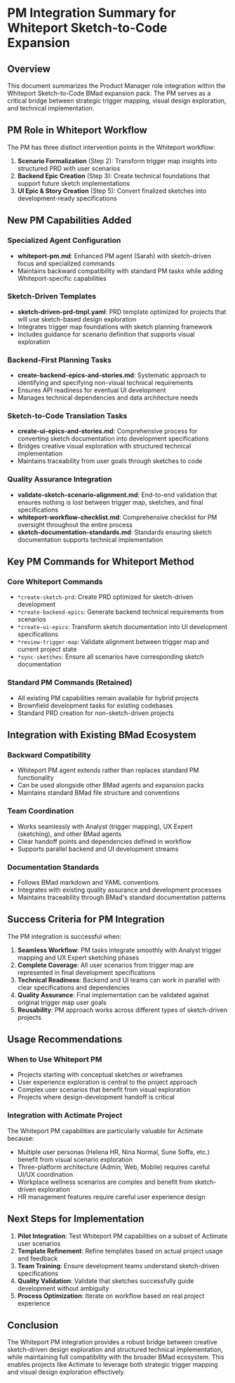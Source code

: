 # PM Integration Summary for Whiteport Sketch-to-Code Expansion

## Overview

This document summarizes the Product Manager role integration within the Whiteport Sketch-to-Code BMad expansion pack. The PM serves as a critical bridge between strategic trigger mapping, visual design exploration, and technical implementation.

## PM Role in Whiteport Workflow

The PM has three distinct intervention points in the Whiteport workflow:

1. **Scenario Formalization** (Step 2): Transform trigger map insights into structured PRD with user scenarios
2. **Backend Epic Creation** (Step 3): Create technical foundations that support future sketch implementations  
3. **UI Epic & Story Creation** (Step 5): Convert finalized sketches into development-ready specifications

## New PM Capabilities Added

### Specialized Agent Configuration
- **whiteport-pm.md**: Enhanced PM agent (Sarah) with sketch-driven focus and specialized commands
- Maintains backward compatibility with standard PM tasks while adding Whiteport-specific capabilities

### Sketch-Driven Templates
- **sketch-driven-prd-tmpl.yaml**: PRD template optimized for projects that will use sketch-based design exploration
- Integrates trigger map foundations with sketch planning framework
- Includes guidance for scenario definition that supports visual exploration

### Backend-First Planning Tasks
- **create-backend-epics-and-stories.md**: Systematic approach to identifying and specifying non-visual technical requirements
- Ensures API readiness for eventual UI development
- Manages technical dependencies and data architecture needs

### Sketch-to-Code Translation Tasks  
- **create-ui-epics-and-stories.md**: Comprehensive process for converting sketch documentation into development specifications
- Bridges creative visual exploration with structured technical implementation
- Maintains traceability from user goals through sketches to code

### Quality Assurance Integration
- **validate-sketch-scenario-alignment.md**: End-to-end validation that ensures nothing is lost between trigger map, sketches, and final specifications
- **whiteport-workflow-checklist.md**: Comprehensive checklist for PM oversight throughout the entire process
- **sketch-documentation-standards.md**: Standards ensuring sketch documentation supports technical implementation

## Key PM Commands for Whiteport Method

### Core Whiteport Commands
- `*create-sketch-prd`: Create PRD optimized for sketch-driven development
- `*create-backend-epics`: Generate backend technical requirements from scenarios
- `*create-ui-epics`: Transform sketch documentation into UI development specifications
- `*review-trigger-map`: Validate alignment between trigger map and current project state
- `*sync-sketches`: Ensure all scenarios have corresponding sketch documentation

### Standard PM Commands (Retained)
- All existing PM capabilities remain available for hybrid projects
- Brownfield development tasks for existing codebases
- Standard PRD creation for non-sketch-driven projects

## Integration with Existing BMad Ecosystem

### Backward Compatibility
- Whiteport PM agent extends rather than replaces standard PM functionality
- Can be used alongside other BMad agents and expansion packs
- Maintains standard BMad file structure and conventions

### Team Coordination
- Works seamlessly with Analyst (trigger mapping), UX Expert (sketching), and other BMad agents
- Clear handoff points and dependencies defined in workflow
- Supports parallel backend and UI development streams

### Documentation Standards
- Follows BMad markdown and YAML conventions
- Integrates with existing quality assurance and development processes
- Maintains traceability through BMad's standard documentation patterns

## Success Criteria for PM Integration

The PM integration is successful when:

1. **Seamless Workflow**: PM tasks integrate smoothly with Analyst trigger mapping and UX Expert sketching phases
2. **Complete Coverage**: All user scenarios from trigger map are represented in final development specifications
3. **Technical Readiness**: Backend and UI teams can work in parallel with clear specifications and dependencies
4. **Quality Assurance**: Final implementation can be validated against original trigger map user goals
5. **Reusability**: PM approach works across different types of sketch-driven projects

## Usage Recommendations

### When to Use Whiteport PM
- Projects starting with conceptual sketches or wireframes
- User experience exploration is central to the project approach  
- Complex user scenarios that benefit from visual exploration
- Projects where design-development handoff is critical

### Integration with Actimate Project
The Whiteport PM capabilities are particularly valuable for Actimate because:
- Multiple user personas (Helena HR, Nina Normal, Sune Soffa, etc.) benefit from visual scenario exploration
- Three-platform architecture (Admin, Web, Mobile) requires careful UI/UX coordination
- Workplace wellness scenarios are complex and benefit from sketch-driven exploration
- HR management features require careful user experience design

## Next Steps for Implementation

1. **Pilot Integration**: Test Whiteport PM capabilities on a subset of Actimate user scenarios
2. **Template Refinement**: Refine templates based on actual project usage and feedback
3. **Team Training**: Ensure development teams understand sketch-driven specifications
4. **Quality Validation**: Validate that sketches successfully guide development without ambiguity
5. **Process Optimization**: Iterate on workflow based on real project experience

## Conclusion

The Whiteport PM integration provides a robust bridge between creative sketch-driven design exploration and structured technical implementation, while maintaining full compatibility with the broader BMad ecosystem. This enables projects like Actimate to leverage both strategic trigger mapping and visual design exploration effectively.


